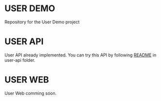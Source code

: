 # USER DEMO
Repository for the User Demo project

# USER API
User API already implemented. You can try this API by following [README](user-demo/blob/master/user-api/README.md) in user-api folder.

# USER WEB
User Web comming soon.